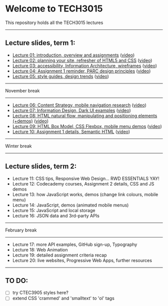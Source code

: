 # Welcome to TECH3015

This repository holds all the TECH3015 lectures

<!-- ## Module Documents

- [Module Handbook](https://TECH3015.github.io/lectures/module-handbook.html)
- [Coursework 1 Specification](https://TECH3015.github.io/lectures/coursework-01.html)
- [Coursework 2 Specification](https://TECH3015.github.io/lectures/coursework-02.html)
-->

---

## Lecture slides, term 1:

- [Lecture 01: introduction, overview and assignments](https://TECH3015.github.io/presents?lecture-01) ([video](https://dmureplay.cloud.panopto.eu/Panopto/Pages/Viewer.aspx?id=5900e5e0-d40b-4cfd-9b39-ac4a00b900ee))
- [Lecture 02: planning your site, refresher of HTML5 and CSS](https://TECH3015.github.io/presents?lecture-02) ([video](https://dmureplay.cloud.panopto.eu/Panopto/Pages/Viewer.aspx?id=9bc6c18a-53b5-4ba4-80bb-ac4e01056fb1))
- [Lecture 03: accessibility, Information Architecture, wireframes](https://TECH3015.github.io/presents?lecture-03) ([video](https://dmureplay.cloud.panopto.eu/Panopto/Pages/Viewer.aspx?id=22011d37-727b-493a-8c57-ac5300fc8e42))
- [Lecture 04: Assignment 1 reminder, PARC design principles](https://TECH3015.github.io/presents?lecture-04) ([video](https://dmureplay.cloud.panopto.eu/Panopto/Pages/Viewer.aspx?id=9c997e6c-da6e-4838-bd32-ac5600ce0d87))
- [Lecture 05: style guides, design trends](https://TECH3015.github.io/presents?lecture-05) ([video](https://dmureplay.cloud.panopto.eu/Panopto/Pages/Viewer.aspx?id=45a449e4-a011-49b2-bac8-ac62014912ed))

---

November break

---

- [Lecture 06: Content Strategy, mobile navigation research](https://TECH3015.github.io/presents?lecture-06) ([video](https://dmureplay.cloud.panopto.eu/Panopto/Pages/Viewer.aspx?id=6e870023-04af-4213-908a-ac6a0128426b))
- [Lecture 07: Information Design, Dark UI examples](https://TECH3015.github.io/presents?lecture-07) ([video](https://dmureplay.cloud.panopto.eu/Panopto/Pages/Viewer.aspx?id=275a63ea-f0a8-4519-b027-ac7e00f55a68))
- [Lecture 08: HTML natural flow, manipulating and positioning elements (+demos)](https://tech3015.github.io/presents/?lecture-08) ([video](https://dmureplay.cloud.panopto.eu/Panopto/Pages/Viewer.aspx?id=de2f7e54-40c2-4311-90e5-ac80010f44b8))
- [Lecture 09: HTML Box Model, CSS Flexbox, mobile menu demos](https://TECH3015.github.io/presents?lecture-09) ([video](https://dmureplay.cloud.panopto.eu/Panopto/Pages/Viewer.aspx?id=91b7c413-e490-46da-a37b-ac80012176bd))
- [Lecture 10: Assignment 1 details, Semantic HTML](https://TECH3015.github.io/presents?lecture-10) ([video](https://dmureplay.cloud.panopto.eu/Panopto/Pages/Viewer.aspx?id=917781e7-ecff-4d04-a0d4-ac90013fac55))

---

Winter break

---

## Lecture slides, term 2:

- Lecture 11: CSS tips, Responsive Web Design… RWD ESSENTIALS YAY!
- Lecture 12: Codecademy courses, Assignment 2 details, CSS and JS demos
- Lecture 13: how JavaScript works, demos (change link colours, mobile menu)
- Lecture 14: JavaScript, demos (animated mobile menus)
- Lecture 15: JavaScript and local storage
- Lecture 16: JSON data and 3rd-party APIs

<!--
- [Lecture 12: Codecademy courses, Assignment 2 details, CSS and JS demos](https://TECH3015.github.io/presents?lecture-12) ([video]())
- [Lecture 13: how JavaScript works, demos (change link colours, mobile menu)](https://TECH3015.github.io/presents?lecture-13) ([video]())
- [Lecture 14: JavaScript, demos (animated mobile menus)](https://TECH3015.github.io/presents?lecture-14) ([video]())
- [Lecture 15: JavaScript and local storage](https://TECH3015.github.io/presents?lecture-15) ([video]())
- [Lecture 16: JSON data and 3rd-party APIs](https://TECH3015.github.io/presents?lecture-16) ([video]())
-->

---

February break

---

- Lecture 17: more API examples, GitHub sign-up, Typography
- Lecture 18: Web Animation
- Lecture 19: detailed assignment criteria recap
- Lecture 20: live websites, Progressive Web Apps, further resources

<!--
- [Lecture 17: more API examples, GitHub sign-up, Typography](https://TECH3015.github.io/presents?lecture-17) ([video]())
- [Lecture 18: Web Animation](https://TECH3015.github.io/presents?lecture-18) ([video]())
- [Lecture 19: detailed assignment criteria recap](https://TECH3015.github.io/presents?lecture-19) ([video]())
- [Lecture 20: live websites, Progressive Web Apps, further resources](https://TECH3015.github.io/presents?lecture-20) ([video]())
-->

<!--
NOT COVERED:

- SEE front-end-materials readme for some JS
- html templates
- console methods
- databases/pouch see: us/dmu/webtech-learning-materials/TECH-thom-dave-lectures-2018-19/TECH3015-Wk4-Databases-1.pptx - TECH3015-Wk4-Database-2.pptx
-->
 
---

## TO DO:

- [ ] try CTEC3905 styles here?
- [ ] extend CSS 'crammed' and 'smalltext' to 'ol' tags
